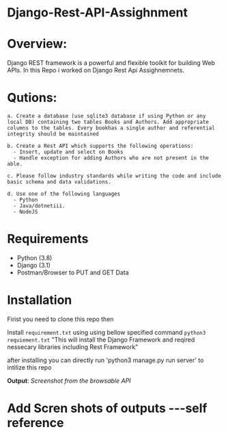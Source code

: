 # Django-Rest-API-Assighnment

# Overview:

Django REST framework is a powerful and flexible toolkit for building Web APIs.
In this Repo i worked on Django Rest Api Assighnemnets.

# Qutions: 
    a. Create a database (use sqlite3 database if using Python or any local DB) containing two tables Books and Authors. Add appropriate columns to the tables. Every bookhas a single author and referential integrity should be maintained
  
    b. Create a Rest API which supports the following operations:
      - Insert, update and select on Books
      - Handle exception for adding Authors who are not present in the able.

    c. Please follow industry standards while writing the code and include basic schema and data validations.

    d. Use one of the following languages
      - Python
      - Java/dotnetiii.
      - NodeJS
  
  
# Requirements

* Python (3.8)
* Django (3.1)
* Postman/Browser to PUT and GET Data

# Installation
  Firist you need to clone this repo then

  Install `requirement.txt` using using bellow specified command
      `python3 requiement.txt`
      "This will install the Django Framework and reqired nessecary libraries including Rest Framework"

  after installing you can directly run 'python3 manage.py run server' to intilize this repo

**Output**: *Screenshot from the browsable API*

# Add Scren shots of outputs ---self reference




